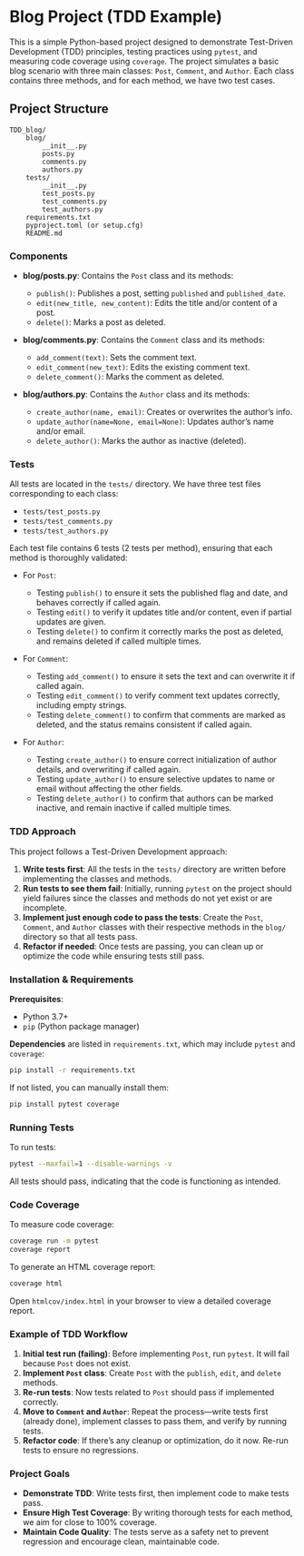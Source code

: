 # Blog Project (TDD Example)

This is a simple Python-based project designed to demonstrate Test-Driven Development (TDD) principles, testing practices using `pytest`, and measuring code coverage using `coverage`. The project simulates a basic blog scenario with three main classes: `Post`, `Comment`, and `Author`. Each class contains three methods, and for each method, we have two test cases.

## Project Structure

```
TDD_blog/
    blog/
        __init__.py
        posts.py
        comments.py
        authors.py
    tests/
        __init__.py
        test_posts.py
        test_comments.py
        test_authors.py
    requirements.txt
    pyproject.toml (or setup.cfg)
    README.md
```

### Components

- **blog/posts.py**: Contains the `Post` class and its methods:
  - `publish()`: Publishes a post, setting `published` and `published_date`.
  - `edit(new_title, new_content)`: Edits the title and/or content of a post.
  - `delete()`: Marks a post as deleted.

- **blog/comments.py**: Contains the `Comment` class and its methods:
  - `add_comment(text)`: Sets the comment text.
  - `edit_comment(new_text)`: Edits the existing comment text.
  - `delete_comment()`: Marks the comment as deleted.

- **blog/authors.py**: Contains the `Author` class and its methods:
  - `create_author(name, email)`: Creates or overwrites the author’s info.
  - `update_author(name=None, email=None)`: Updates author’s name and/or email.
  - `delete_author()`: Marks the author as inactive (deleted).

### Tests

All tests are located in the `tests/` directory. We have three test files corresponding to each class:

- `tests/test_posts.py`
- `tests/test_comments.py`
- `tests/test_authors.py`

Each test file contains 6 tests (2 tests per method), ensuring that each method is thoroughly validated:

- For `Post`:
  - Testing `publish()` to ensure it sets the published flag and date, and behaves correctly if called again.
  - Testing `edit()` to verify it updates title and/or content, even if partial updates are given.
  - Testing `delete()` to confirm it correctly marks the post as deleted, and remains deleted if called multiple times.

- For `Comment`:
  - Testing `add_comment()` to ensure it sets the text and can overwrite it if called again.
  - Testing `edit_comment()` to verify comment text updates correctly, including empty strings.
  - Testing `delete_comment()` to confirm that comments are marked as deleted, and the status remains consistent if called again.

- For `Author`:
  - Testing `create_author()` to ensure correct initialization of author details, and overwriting if called again.
  - Testing `update_author()` to ensure selective updates to name or email without affecting the other fields.
  - Testing `delete_author()` to confirm that authors can be marked inactive, and remain inactive if called multiple times.

### TDD Approach

This project follows a Test-Driven Development approach:

1. **Write tests first**: All the tests in the `tests/` directory are written before implementing the classes and methods.
2. **Run tests to see them fail**: Initially, running `pytest` on the project should yield failures since the classes and methods do not yet exist or are incomplete.
3. **Implement just enough code to pass the tests**: Create the `Post`, `Comment`, and `Author` classes with their respective methods in the `blog/` directory so that all tests pass.
4. **Refactor if needed**: Once tests are passing, you can clean up or optimize the code while ensuring tests still pass.

### Installation & Requirements

**Prerequisites**:  
- Python 3.7+  
- `pip` (Python package manager)

**Dependencies** are listed in `requirements.txt`, which may include `pytest` and `coverage`:

```bash
pip install -r requirements.txt
```

If not listed, you can manually install them:
```bash
pip install pytest coverage
```

### Running Tests

To run tests:
```bash
pytest --maxfail=1 --disable-warnings -v
```

All tests should pass, indicating that the code is functioning as intended.

### Code Coverage

To measure code coverage:
```bash
coverage run -m pytest
coverage report
```

To generate an HTML coverage report:
```bash
coverage html
```

Open `htmlcov/index.html` in your browser to view a detailed coverage report.

### Example of TDD Workflow

1. **Initial test run (failing)**: Before implementing `Post`, run `pytest`. It will fail because `Post` does not exist.
2. **Implement `Post` class**: Create `Post` with the `publish`, `edit`, and `delete` methods.
3. **Re-run tests**: Now tests related to `Post` should pass if implemented correctly.
4. **Move to `Comment` and `Author`**: Repeat the process—write tests first (already done), implement classes to pass them, and verify by running tests.
5. **Refactor code**: If there’s any cleanup or optimization, do it now. Re-run tests to ensure no regressions.

### Project Goals

- **Demonstrate TDD**: Write tests first, then implement code to make tests pass.
- **Ensure High Test Coverage**: By writing thorough tests for each method, we aim for close to 100% coverage.
- **Maintain Code Quality**: The tests serve as a safety net to prevent regression and encourage clean, maintainable code.

